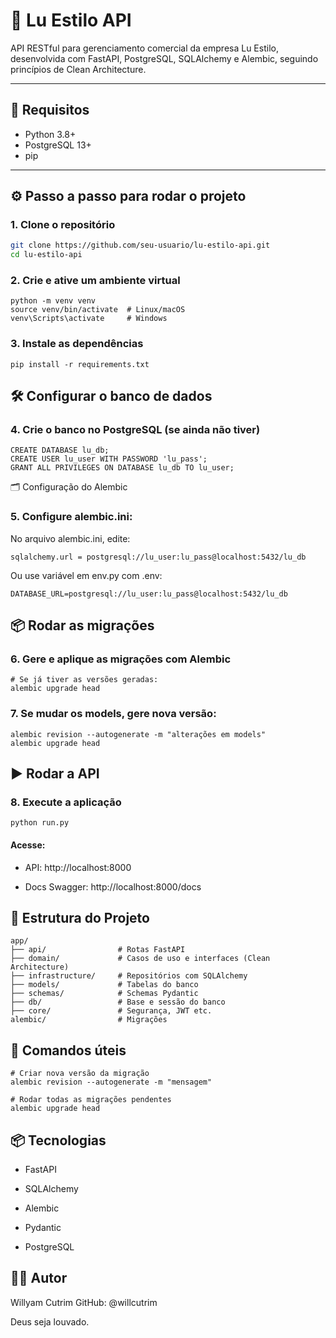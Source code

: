 # 🧵 Lu Estilo API

API RESTful para gerenciamento comercial da empresa Lu Estilo, desenvolvida com FastAPI, PostgreSQL, SQLAlchemy e Alembic, seguindo princípios de Clean Architecture.

---

## 🚀 Requisitos

- Python 3.8+
- PostgreSQL 13+
- pip

---

## ⚙️ Passo a passo para rodar o projeto

### 1. Clone o repositório

```bash
git clone https://github.com/seu-usuario/lu-estilo-api.git
cd lu-estilo-api
``` 

### 2. Crie e ative um ambiente virtual

```
python -m venv venv
source venv/bin/activate  # Linux/macOS
venv\Scripts\activate     # Windows
```

### 3. Instale as dependências
```
pip install -r requirements.txt
```

## 🛠️ Configurar o banco de dados
### 4. Crie o banco no PostgreSQL (se ainda não tiver)
```
CREATE DATABASE lu_db;
CREATE USER lu_user WITH PASSWORD 'lu_pass';
GRANT ALL PRIVILEGES ON DATABASE lu_db TO lu_user;
```

🗂️ Configuração do Alembic

### 5. Configure alembic.ini:
No arquivo alembic.ini, edite:

```
sqlalchemy.url = postgresql://lu_user:lu_pass@localhost:5432/lu_db
```

Ou use variável em env.py com .env:

```
DATABASE_URL=postgresql://lu_user:lu_pass@localhost:5432/lu_db
```
## 📦 Rodar as migrações
### 6. Gere e aplique as migrações com Alembic

```
# Se já tiver as versões geradas:
alembic upgrade head
```

### 7. Se mudar os models, gere nova versão:

```
alembic revision --autogenerate -m "alterações em models"
alembic upgrade head
```

## ▶️ Rodar a API
### 8. Execute a aplicação

```
python run.py
```

#### Acesse:

 - API: http://localhost:8000

 - Docs Swagger: http://localhost:8000/docs

## 📁 Estrutura do Projeto

```
app/
├── api/                # Rotas FastAPI
├── domain/             # Casos de uso e interfaces (Clean Architecture)
├── infrastructure/     # Repositórios com SQLAlchemy
├── models/             # Tabelas do banco
├── schemas/            # Schemas Pydantic
├── db/                 # Base e sessão do banco
├── core/               # Segurança, JWT etc.
alembic/                # Migrações
```

## 🧪 Comandos úteis

```
# Criar nova versão da migração
alembic revision --autogenerate -m "mensagem"

# Rodar todas as migrações pendentes
alembic upgrade head
```

## 📦 Tecnologias
- FastAPI

- SQLAlchemy

- Alembic

- Pydantic

- PostgreSQL

## 👨‍💻 Autor
Willyam Cutrim
GitHub: @willcutrim

Deus seja louvado.
